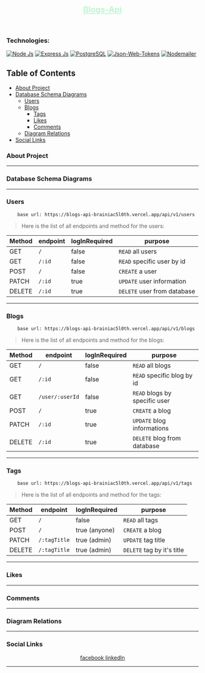<!-- Vuex-blogs LOGO -->
<br />
<p align="center">
    <h2 align="center">
        <a href="https://github.com/Brainiac5l0th/blogs_api" target="_blank" style="color:#BBF7D0">
            Blogs-Api
        </a>
    </h2>
</p>
<br/>
<!-- 
### Overview:
Something about the project will be written here -->

### Technologies:

[![Node Js][node-js-shield]][node-js-url]
[![Express Js][express-js-shield]][express-js-url]
[![PostgreSQL][postgres-ql-shield]][postgres-ql-url]
[![Json-Web-Tokens][jwt-shield]][jwt-url]
[![Nodemailer][nodemailer-shield]][nodemailer-url]

<!-- TABLE OF CONTENTS -->

## Table of Contents

- [About Project](#about-project)
- [Database Schema Diagrams](#database-schema-diagrams)
  - [Users](#users)
  - [Blogs](#blogs)
    - [Tags](#tags)
    - [Likes](#likes)
    - [Comments](#comments)
  - [Diagram Relations](#diagram-relations)
- [Social Links](#social-links)

<!-- about project -->

### About Project

---

<!-- database schema diagrams -->

### Database Schema Diagrams

---

<!-- database schema diagrams -->

### Users

```
    base url: https://blogs-api-brainiac5l0th.vercel.app/api/v1/users
```

> Here is the list of all endpoints and method for the users:

| Method | endpoint | logInRequired | purpose                     |
| ------ | -------- | ------------- | --------------------------- |
| GET    | `/`      | false         | `READ` all users            |
| GET    | `/:id`   | false         | `READ` specific user by id  |
| POST   | `/`      | false         | `CREATE` a user             |
| PATCH  | `/:id`   | true          | `UPDATE` user information   |
| DELETE | `/:id`   | true          | `DELETE` user from database |

---

<!-- database schema diagrams -->

### Blogs

```
    base url: https://blogs-api-brainiac5l0th.vercel.app/api/v1/blogs
```

> Here is the list of all endpoints and method for the blogs:

| Method | endpoint        | logInRequired | purpose                       |
| ------ | --------------- | ------------- | ----------------------------- |
| GET    | `/`             | false         | `READ` all blogs              |
| GET    | `/:id`          | false         | `READ` specific blog by id    |
| GET    | `/user/:userId` | false         | `READ` blogs by specific user |
| POST   | `/`             | true          | `CREATE` a blog               |
| PATCH  | `/:id`          | true          | `UPDATE` blog informations    |
| DELETE | `/:id`          | true          | `DELETE` blog from database   |

---

<!-- tags -->

### Tags

```
    base url: https://blogs-api-brainiac5l0th.vercel.app/api/v1/tags
```

> Here is the list of all endpoints and method for the tags:

| Method | endpoint     | logInRequired | purpose                    |
| ------ | ------------ | ------------- | -------------------------- |
| GET    | `/`          | false         | `READ` all tags            |
| POST   | `/`          | true (anyone) | `CREATE` a blog            |
| PATCH  | `/:tagTitle` | true (admin)  | `UPDATE` tag title         |
| DELETE | `/:tagTitle` | true (admin)  | `DELETE` tag by it's title |

---

<!-- likes diagram -->

### Likes

---

<!-- Comments -->

### Comments

---

<!-- Relations -->

### Diagram Relations

---

<!-- social media -->

### Social Links

<p align="center">
    <a href="https://facebook.com/TalukderBhai" target="_blank">
        facebook
    </a>
    <a href="https://linkedin.com/in/shawon-talukder" target="_blank">
        linkedIn
    </a>
</p>

---

<!-- MARKDOWN LINKS & IMAGES -->

[node-js-shield]: https://img.shields.io/badge/Node.js-43853D?style=for-the-badge&logo=node.js&logoColor=white
[node-js-url]: https://nodejs.org/en/docs
[express-js-shield]: https://img.shields.io/badge/Express.js-404D59?style=for-the-badge&logo=express&logoColor=while
[express-js-url]: https://expressjs.com/en/starter/installing.html
[postgres-ql-shield]: https://img.shields.io/badge/PostgreSQL-316192?style=for-the-badge&logo=postgresql&logoColor=white
[postgres-ql-url]: https://www.postgresql.org/docs/
[jwt-shield]: https://img.shields.io/badge/json%20web%20token-323330?style=for-the-badge&logo=json-web-tokens&logoColor=pink
[jwt-url]: https://jwt.io/introduction
[nodemailer-shield]: https://img.shields.io/badge/nodemailer-teal?style=for-the-badge
[nodemailer-url]: https://nodemailer.com/about/
